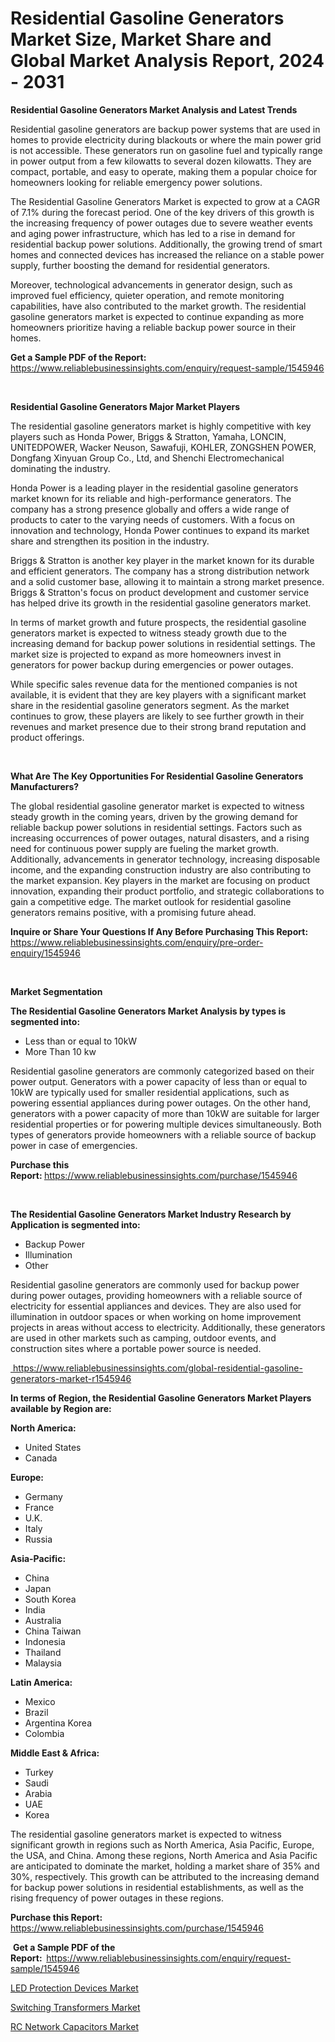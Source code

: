 <p><h1>Residential Gasoline Generators Market Size, Market Share and Global Market Analysis Report, 2024 - 2031</h1></p><p><strong>Residential Gasoline Generators Market Analysis and Latest Trends</strong></p>
<p><p>Residential gasoline generators are backup power systems that are used in homes to provide electricity during blackouts or where the main power grid is not accessible. These generators run on gasoline fuel and typically range in power output from a few kilowatts to several dozen kilowatts. They are compact, portable, and easy to operate, making them a popular choice for homeowners looking for reliable emergency power solutions.</p><p>The Residential Gasoline Generators Market is expected to grow at a CAGR of 7.1% during the forecast period. One of the key drivers of this growth is the increasing frequency of power outages due to severe weather events and aging power infrastructure, which has led to a rise in demand for residential backup power solutions. Additionally, the growing trend of smart homes and connected devices has increased the reliance on a stable power supply, further boosting the demand for residential generators.</p><p>Moreover, technological advancements in generator design, such as improved fuel efficiency, quieter operation, and remote monitoring capabilities, have also contributed to the market growth. The residential gasoline generators market is expected to continue expanding as more homeowners prioritize having a reliable backup power source in their homes.</p></p>
<p><strong>Get a Sample PDF of the Report:&nbsp;</strong> <a href="https://www.reliablebusinessinsights.com/enquiry/request-sample/1545946">https://www.reliablebusinessinsights.com/enquiry/request-sample/1545946</a></p>
<p>&nbsp;</p>
<p><strong>Residential Gasoline Generators Major Market Players</strong></p>
<p><p>The residential gasoline generators market is highly competitive with key players such as Honda Power, Briggs & Stratton, Yamaha, LONCIN, UNITEDPOWER, Wacker Neuson, Sawafuji, KOHLER, ZONGSHEN POWER, Dongfang Xinyuan Group Co., Ltd, and Shenchi Electromechanical dominating the industry.</p><p>Honda Power is a leading player in the residential gasoline generators market known for its reliable and high-performance generators. The company has a strong presence globally and offers a wide range of products to cater to the varying needs of customers. With a focus on innovation and technology, Honda Power continues to expand its market share and strengthen its position in the industry.</p><p>Briggs & Stratton is another key player in the market known for its durable and efficient generators. The company has a strong distribution network and a solid customer base, allowing it to maintain a strong market presence. Briggs & Stratton's focus on product development and customer service has helped drive its growth in the residential gasoline generators market.</p><p>In terms of market growth and future prospects, the residential gasoline generators market is expected to witness steady growth due to the increasing demand for backup power solutions in residential settings. The market size is projected to expand as more homeowners invest in generators for power backup during emergencies or power outages.</p><p>While specific sales revenue data for the mentioned companies is not available, it is evident that they are key players with a significant market share in the residential gasoline generators segment. As the market continues to grow, these players are likely to see further growth in their revenues and market presence due to their strong brand reputation and product offerings.</p></p>
<p>&nbsp;</p>
<p><strong>What Are The Key Opportunities For Residential Gasoline Generators Manufacturers?</strong></p>
<p><p>The global residential gasoline generator market is expected to witness steady growth in the coming years, driven by the growing demand for reliable backup power solutions in residential settings. Factors such as increasing occurrences of power outages, natural disasters, and a rising need for continuous power supply are fueling the market growth. Additionally, advancements in generator technology, increasing disposable income, and the expanding construction industry are also contributing to the market expansion. Key players in the market are focusing on product innovation, expanding their product portfolio, and strategic collaborations to gain a competitive edge. The market outlook for residential gasoline generators remains positive, with a promising future ahead.</p></p>
<p><strong>Inquire or Share Your Questions If Any Before Purchasing This Report:</strong> <a href="https://www.reliablebusinessinsights.com/enquiry/pre-order-enquiry/1545946">https://www.reliablebusinessinsights.com/enquiry/pre-order-enquiry/1545946</a></p>
<p>&nbsp;</p>
<p><strong>Market Segmentation</strong></p>
<p><strong>The Residential Gasoline Generators Market Analysis by types is segmented into:</strong></p>
<p><ul><li>Less than or equal to 10kW</li><li>More Than 10 kw</li></ul></p>
<p><p>Residential gasoline generators are commonly categorized based on their power output. Generators with a power capacity of less than or equal to 10kW are typically used for smaller residential applications, such as powering essential appliances during power outages. On the other hand, generators with a power capacity of more than 10kW are suitable for larger residential properties or for powering multiple devices simultaneously. Both types of generators provide homeowners with a reliable source of backup power in case of emergencies.</p></p>
<p><strong>Purchase this Report:&nbsp;</strong><a href="https://www.reliablebusinessinsights.com/purchase/1545946">https://www.reliablebusinessinsights.com/purchase/1545946</a></p>
<p>&nbsp;</p>
<p><strong>The Residential Gasoline Generators Market Industry Research by Application is segmented into:</strong></p>
<p><ul><li>Backup Power</li><li>Illumination</li><li>Other</li></ul></p>
<p><p>Residential gasoline generators are commonly used for backup power during power outages, providing homeowners with a reliable source of electricity for essential appliances and devices. They are also used for illumination in outdoor spaces or when working on home improvement projects in areas without access to electricity. Additionally, these generators are used in other markets such as camping, outdoor events, and construction sites where a portable power source is needed.</p></p>
<p><a href="https://www.reliablebusinessinsights.com/global-residential-gasoline-generators-market-r1545946">&nbsp;https://www.reliablebusinessinsights.com/global-residential-gasoline-generators-market-r1545946</a></p>
<p><strong>In terms of Region, the Residential Gasoline Generators Market Players available by Region are:</strong></p>
<p>
    <p> <strong> North America: </strong>
        <ul>
            <li>United States</li>
            <li>Canada</li>
        </ul>
        </p> 
    <p> <strong> Europe: </strong>
        <ul>
            <li>Germany</li>
            <li>France</li>
            <li>U.K.</li>
            <li>Italy</li>
            <li>Russia</li>
        </ul>
        </p> 
    <p> <strong> Asia-Pacific: </strong>
        <ul>
            <li>China</li>
            <li>Japan</li>
            <li>South Korea</li>
            <li>India</li>
            <li>Australia</li>
            <li>China Taiwan</li>
            <li>Indonesia</li>
            <li>Thailand</li>
            <li>Malaysia</li>
        </ul>
        </p> 
    <p> <strong> Latin America: </strong>
        <ul>
            <li>Mexico</li>
            <li>Brazil</li>
            <li>Argentina Korea</li>
            <li>Colombia</li>
        </ul>
        </p> 
    <p> <strong> Middle East & Africa: </strong>
        <ul>
            <li>Turkey</li>
            <li>Saudi</li>
            <li>Arabia</li>
            <li>UAE</li>
            <li>Korea</li>
        </ul>
    </p>
    </p>
<p><p>The residential gasoline generators market is expected to witness significant growth in regions such as North America, Asia Pacific, Europe, the USA, and China. Among these regions, North America and Asia Pacific are anticipated to dominate the market, holding a market share of 35% and 30%, respectively. This growth can be attributed to the increasing demand for backup power solutions in residential establishments, as well as the rising frequency of power outages in these regions.</p></p>
<p><strong>Purchase this Report: </strong><a href="https://www.reliablebusinessinsights.com/purchase/1545946">https://www.reliablebusinessinsights.com/purchase/1545946</a></p>
<p>&nbsp;<strong>Get a Sample PDF of the Report:&nbsp;&nbsp;</strong><a href="https://www.reliablebusinessinsights.com/enquiry/request-sample/1545946">https://www.reliablebusinessinsights.com/enquiry/request-sample/1545946</a></p>
<p><strong></strong></p>
<p><p><a href="https://github.com/JordyBecker/Market-Research-Report-List-1/blob/main/led-protection-devices-market.md">LED Protection Devices Market</a></p><p><a href="https://github.com/neilMartin36/Market-Research-Report-List-1/blob/main/switching-transformers-market.md">Switching Transformers Market</a></p><p><a href="https://github.com/sydneyHley85/Market-Research-Report-List-1/blob/main/rc-network-capacitors-market.md">RC Network Capacitors Market</a></p></p>
